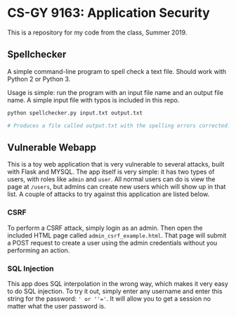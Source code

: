# CS-GY 9163: Application Security

This is a repository for my code from the class, Summer 2019.

## Spellchecker

A simple command-line program to spell check a text file. Should work with Python 2 or Python 3.

Usage is simple: run the program with an input file name and an output file name.
A simple input file with typos is included in this repo.

```bash
python spellchecker.py input.txt output.txt

# Produces a file called output.txt with the spelling errors corrected.
```

## Vulnerable Webapp

This is a toy web application that is very vulnerable to several attacks, built with Flask and MYSQL.
The app itself is very simple: it has two types of users, with roles like `admin` and `user`.
All normal users can do is view the page at `/users`, but admins can create new users which will show up in that list.
A couple of attacks to try against this application are listed below.

### CSRF

To perform a CSRF attack, simply login as an admin. Then open the included HTML page called
`admin_csrf_example.html`. That page will submit a POST request to create a user using the admin 
credentials without you performing an action.

### SQL Injection

This app does SQL interpolation in the wrong way, which makes it very easy to do SQL injection.
To try it out, simply enter any username and enter this string for the password: `' or ''='`.
It will allow you to get a session no matter what the user password is.
